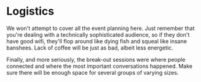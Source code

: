 # Logistics

We won't attempt to cover all the event planning here. Just remember that
you're dealing with a technically sophisticated audience, so if they don't have
good wifi, they'll flop around like dying fish and squeal like insane banshees.
Lack of coffee will be just as bad, albeit less energetic.

Finally, and more seriously, the break-out sessions were where people connected
and where the most important conversations happened. Make sure there will be
enough space for several groups of varying sizes.
